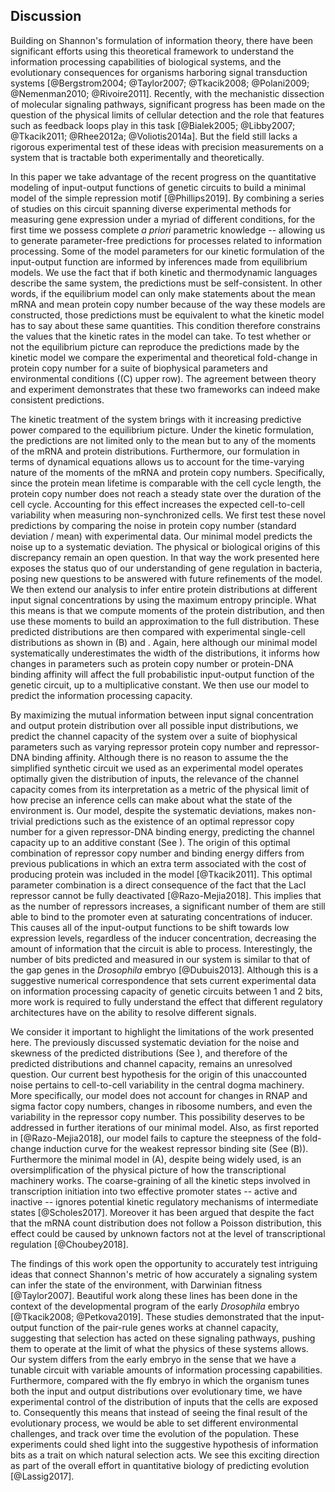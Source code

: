 ## Discussion 

Building on Shannon's formulation of information theory, there have been
significant efforts using this theoretical framework to understand the
information processing capabilities of biological systems, and the evolutionary
consequences for organisms harboring signal transduction systems
[@Bergstrom2004; @Taylor2007; @Tkacik2008; @Polani2009; @Nemenman2010;
@Rivoire2011]. Recently, with the mechanistic dissection of molecular signaling
pathways, significant progress has been made on the question of the physical
limits of cellular detection and the role that features such as feedback loops
play in this task [@Bialek2005; @Libby2007; @Tkacik2011; @Rhee2012a;
@Voliotis2014a]. But the field still lacks a rigorous experimental test of these
ideas with precision measurements on a system that is tractable both
experimentally and theoretically.

In this paper we take advantage of the recent progress on the quantitative
modeling of input-output functions of genetic circuits to build a minimal model
of the simple repression motif [@Phillips2019]. By combining a series of studies
on this circuit spanning diverse experimental methods for measuring gene
expression under a myriad of different conditions, for the first time we possess
complete *a priori* parametric knowledge -- allowing us to generate
parameter-free predictions for processes related to information processing. Some
of the model parameters for our kinetic formulation of the input-output function
are informed by inferences made from equilibrium models. We use the fact that if
both kinetic and thermodynamic languages describe the same system, the
predictions must be self-consistent. In other words, if the equilibrium model
can only make statements about the mean mRNA and mean protein copy number
because of the way these models are constructed, those predictions must be
equivalent to what the kinetic model has to say about these same quantities.
This condition therefore constrains the values that the kinetic rates in the
model can take. To test whether or not the equilibrium picture can reproduce the
predictions made by the kinetic model we compare the experimental and
theoretical fold-change in protein copy number for a suite of biophysical
parameters and environmental conditions ((C) upper row). The agreement between
theory and experiment demonstrates that these two frameworks can indeed make
consistent predictions.

The kinetic treatment of the system brings with it increasing predictive power
compared to the equilibrium picture. Under the kinetic formulation, the
predictions are not limited only to the mean but to any of the moments of the
mRNA and protein distributions. Furthermore, our formulation in terms of
dynamical equations allows us to account for the time-varying nature of the
moments of the mRNA and protein copy numbers. Specifically, since the protein
mean lifetime is comparable with the cell cycle length, the protein copy number
does not reach a steady state over the duration of the cell cycle. Accounting
for this effect increases the expected cell-to-cell variability when measuring
non-synchronized cells. We first test these novel predictions by comparing the
noise in protein copy number (standard deviation / mean) with experimental data.
Our minimal model predicts the noise up to a systematic deviation. The physical
or biological origins of this discrepancy remain an open question. In that way
the work presented here exposes the status quo of our understanding of gene
regulation in bacteria, posing new questions to be answered with future
refinements of the model. We then extend our analysis to infer entire protein
distributions at different input signal concentrations by using the maximum
entropy principle. What this means is that we compute moments of the protein
distribution, and then use these moments to build an approximation to the full
distribution. These predicted distributions are then compared with experimental
single-cell distributions as shown in (B) and . Again, here although our minimal
model systematically underestimates the width of the distributions, it informs
how changes in parameters such as protein copy number or protein-DNA binding
affinity will affect the full probabilistic input-output function of the genetic
circuit, up to a multiplicative constant. We then use our model to predict the
information processing capacity.

By maximizing the mutual information between input signal concentration and
output protein distribution over all possible input distributions, we predict
the channel capacity of the system over a suite of biophysical parameters such
as varying repressor protein copy number and repressor-DNA binding affinity.
Although there is no reason to assume the the simplified synthetic circuit we
used as an experimental model operates optimally given the distribution of
inputs, the relevance of the channel capacity comes from its interpretation as a
metric of the physical limit of how precise an inference cells can make about
what the state of the environment is. Our model, despite the systematic
deviations, makes non-trivial predictions such as the existence of an optimal
repressor copy number for a given repressor-DNA binding energy, predicting the
channel capacity up to an additive constant (See ). The origin of this optimal
combination of repressor copy number and binding energy differs from previous
publications in which an extra term associated with the cost of producing
protein was included in the model [@Tkacik2011]. This optimal parameter
combination is a direct consequence of the fact that the LacI repressor cannot
be fully deactivated [@Razo-Mejia2018]. This implies that as the number of
repressors increases, a significant number of them are still able to bind to the
promoter even at saturating concentrations of inducer. This causes all of the
input-output functions to be shift towards low expression levels, regardless of
the inducer concentration, decreasing the amount of information that the circuit
is able to process. Interestingly, the number of bits predicted and measured in
our system is similar to that of the gap genes in the *Drosophila* embryo
[@Dubuis2013]. Although this is a suggestive numerical correspondence that sets
current experimental data on information processing capacity of genetic circuits
between 1 and 2 bits, more work is required to fully understand the effect that
different regulatory architectures have on the ability to resolve different
signals.

We consider it important to highlight the limitations of the work presented
here. The previously discussed systematic deviation for the noise and skewness
of the predicted distributions (See ), and therefore of the predicted
distributions and channel capacity, remains an unresolved question. Our current
best hypothesis for the origin of this unaccounted noise pertains to
cell-to-cell variability in the central dogma machinery. More specifically, our
model does not account for changes in RNAP and sigma factor copy numbers,
changes in ribosome numbers, and even the variability in the repressor copy
number. This possibility deserves to be addressed in further iterations of our
minimal model. Also, as first reported in [@Razo-Mejia2018], our model fails to
capture the steepness of the fold-change induction curve for the weakest
repressor binding site (See (B)). Furthermore the minimal model in (A), despite
being widely used, is an oversimplification of the physical picture of how the
transcriptional machinery works. The coarse-graining of all the kinetic steps
involved in transcription initiation into two effective promoter states --
active and inactive -- ignores potential kinetic regulatory mechanisms of
intermediate states [@Scholes2017]. Moreover it has been argued that despite the
fact that the mRNA count distribution does not follow a Poisson distribution,
this effect could be caused by unknown factors not at the level of
transcriptional regulation [@Choubey2018].

The findings of this work open the opportunity to accurately test intriguing
ideas that connect Shannon's metric of how accurately a signaling system can
infer the state of the environment, with Darwinian fitness [@Taylor2007].
Beautiful work along these lines has been done in the context of the
developmental program of the early *Drosophila* embryo [@Tkacik2008;
@Petkova2019]. These studies demonstrated that the input-output function of the
pair-rule genes works at channel capacity, suggesting that selection has acted
on these signaling pathways, pushing them to operate at the limit of what the
physics of these systems allows. Our system differs from the early embryo in the
sense that we have a tunable circuit with variable amounts of information
processing capabilities. Furthermore, compared with the fly embryo in which the
organism tunes both the input and output distributions over evolutionary time,
we have experimental control of the distribution of inputs that the cells are
exposed to. Consequently this means that instead of seeing the final result of
the evolutionary process, we would be able to set different environmental
challenges, and track over time the evolution of the population. These
experiments could shed light into the suggestive hypothesis of information bits
as a trait on which natural selection acts. We see this exciting direction as
part of the overall effort in quantitative biology of predicting evolution
[@Lassig2017].
